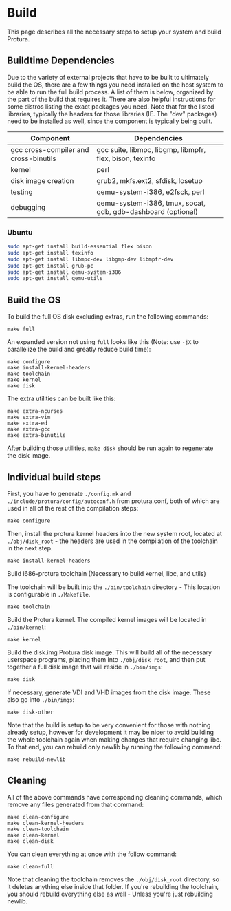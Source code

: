 Build
=====

This page describes all the necessary steps to setup your system and build Protura.

Buildtime Dependencies
----------------------

Due to the variety of external projects that have to be built to ultimately build the OS, there are a few things you need installed on the host system to be able to run the full build process. A list of them is below, organized by the part of the build that requires it. There are also helpful instructions for some distros listing the exact packages you need. Note that for the listed libraries, typically the headers for those libraries (IE. The "dev" packages) need to be installed as well, since the component is typically being built.

Component | Dependencies
--------- | ------------
gcc cross-compiler and cross-binutils | gcc suite, libmpc, libgmp, libmpfr, flex, bison, texinfo
kernel | perl
disk image creation | grub2, mkfs.ext2, sfdisk, losetup
testing | qemu-system-i386, e2fsck, perl
debugging | qemu-system-i386, tmux, socat, gdb, gdb-dashboard (optional)

### Ubuntu

```sh
sudo apt-get install build-essential flex bison
sudo apt-get install texinfo
sudo apt-get install libmpc-dev libgmp-dev libmpfr-dev
sudo apt-get install grub-pc
sudo apt-get install qemu-system-i386
sudo apt-get install qemu-utils
```

Build the OS
------------

To build the full OS disk excluding extras, run the following commands:

    make full

An expanded version not using `full` looks like this (Note: use `-jX` to parallelize the build and greatly reduce build time):

    make configure
    make install-kernel-headers
    make toolchain
    make kernel
    make disk

The extra utilities can be built like this:

    make extra-ncurses
    make extra-vim
    make extra-ed
    make extra-gcc
    make extra-binutils

After building those utilities, `make disk` should be run again to regenerate the disk image.

Individual build steps
----------------------

First, you have to generate `./config.mk` and `./include/protura/config/autoconf.h` from protura.conf, both of which are used in all of the rest of the compilation steps:

    make configure

Then, install the protura kernel headers into the new system root, located at `./obj/disk_root` - the headers are
used in the compilation of the toolchain in the next step.

    make install-kernel-headers

Build i686-protura toolchain (Necessary to build kernel, libc, and utils)

The toolchain will be built into the `./bin/toolchain` directory - This location is
configurable in `./Makefile`.

    make toolchain

Build the Protura kernel. The compiled kernel images will be located in `./bin/kernel`:

    make kernel

Build the disk.img Protura disk image. This will build all of the necessary userspace programs, placing them into `./obj/disk_root`, and then put together a full disk image that will reside in `./bin/imgs`:

    make disk

If necessary, generate VDI and VHD images from the disk image. These also go into `./bin/imgs`:

    make disk-other

Note that the build is setup to be very convenient for those with nothing already
setup, however for development it may be nicer to avoid building the whole
toolchain again when making changes that require changing libc. To that end,
you can rebuild only newlib by running the following command:

    make rebuild-newlib

Cleaning
--------

All of the above commands have corresponding cleaning commands, which remove any
files generated from that command:

    make clean-configure
    make clean-kernel-headers
    make clean-toolchain
    make clean-kernel
    make clean-disk

You can clean everything at once with the follow command:

    make clean-full

Note that cleaning the toolchain removes the `./obj/disk_root` directory, so it
deletes anything else inside that folder. If you're rebuilding the toolchain,
you should rebuild everything else as well - Unless you're just rebuilding
newlib.

